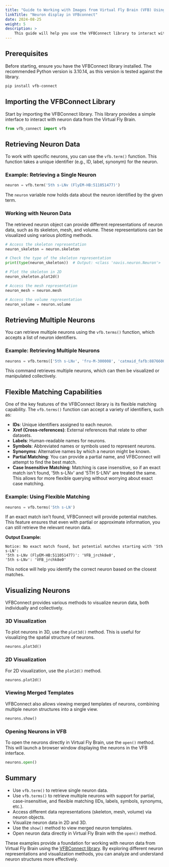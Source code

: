 ```yaml
---
title: "Guide to Working with Images from Virtual Fly Brain (VFB) Using the VFBConnect Library"
linkTitle: "Neuron display in VFBconnect"
date: 2024-08-25
weight: 5
description: >
    This guide will help you use the VFBConnect library to interact with Virtual Fly Brain (VFB) data, specifically focusing on working with neuron images and their representations. The examples provided cover retrieving neuron data, accessing different types of data representations (skeleton, mesh, volume), and visualizing this data.
---
```


## Prerequisites

Before starting, ensure you have the VFBConnect library installed. The recommended Python version is 3.10.14, as this version is tested against the library.

```bash
pip install vfb-connect
```

## Importing the VFBConnect Library

Start by importing the VFBConnect library. This library provides a simple interface to interact with neuron data from the Virtual Fly Brain.

```python
from vfb_connect import vfb
```

## Retrieving Neuron Data

To work with specific neurons, you can use the `vfb.term()` function. This function takes a unique identifier (e.g., ID, label, synonym) for the neuron.

### Example: Retrieving a Single Neuron

```python
neuron = vfb.term('5th s-LNv (FlyEM-HB:511051477)')
```

The `neuron` variable now holds data about the neuron identified by the given term.

### Working with Neuron Data

The retrieved neuron object can provide different representations of neuron data, such as its skeleton, mesh, and volume. These representations can be visualized using various plotting methods.

```python
# Access the skeleton representation
neuron_skeleton = neuron.skeleton

# Check the type of the skeleton representation
print(type(neuron_skeleton))  # Output: <class 'navis.neuron.Neuron'>

# Plot the skeleton in 2D
neuron_skeleton.plot2d()

# Access the mesh representation
neuron_mesh = neuron.mesh

# Access the volume representation
neuron_volume = neuron.volume
```

## Retrieving Multiple Neurons

You can retrieve multiple neurons using the `vfb.terms()` function, which accepts a list of neuron identifiers.

### Example: Retrieving Multiple Neurons

```python
neurons = vfb.terms(['5th s-LNv', 'fru-M-300008', 'catmaid_fafb:8876600'])
```

This command retrieves multiple neurons, which can then be visualized or manipulated collectively.

## Flexible Matching Capabilities

One of the key features of the VFBConnect library is its flexible matching capability. The `vfb.terms()` function can accept a variety of identifiers, such as:

- **IDs**: Unique identifiers assigned to each neuron.
- **Xref (Cross-references)**: External references that relate to other datasets.
- **Labels**: Human-readable names for neurons.
- **Symbols**: Abbreviated names or symbols used to represent neurons.
- **Synonyms**: Alternative names by which a neuron might be known.
- **Partial Matching**: You can provide a partial name, and VFBConnect will attempt to find the best match.
- **Case Insensitive Matching**: Matching is case insensitive, so if an exact match isn't found, '5th s-LNv' and '5TH S-LNV' are treated the same. This allows for more flexible querying without worrying about exact case matching.

### Example: Using Flexible Matching

```python
neurons = vfb.terms('5th s-LN')
```

If an exact match isn't found, VFBConnect will provide potential matches. This feature ensures that even with partial or approximate information, you can still retrieve the relevant neuron data.

**Output Example:**

```
Notice: No exact match found, but potential matches starting with '5th s-LN': 
'5th s-LNv (FlyEM-HB:511051477)': 'VFB_jrchk8e0', 
'5th s-LNv': 'VFB_jrchk8e0'
```

This notice will help you identify the correct neuron based on the closest matches.

## Visualizing Neurons

VFBConnect provides various methods to visualize neuron data, both individually and collectively.

### 3D Visualization

To plot neurons in 3D, use the `plot3d()` method. This is useful for visualizing the spatial structure of neurons.

```python
neurons.plot3d()
```

### 2D Visualization

For 2D visualization, use the `plot2d()` method.

```python
neurons.plot2d()
```

### Viewing Merged Templates

VFBConnect also allows viewing merged templates of neurons, combining multiple neuron structures into a single view.

```python
neurons.show()
```

### Opening Neurons in VFB

To open the neurons directly in Virtual Fly Brain, use the `open()` method. This will launch a browser window displaying the neurons in the VFB interface.

```python
neurons.open()
```

## Summary

- Use `vfb.term()` to retrieve single neuron data.
- Use `vfb.terms()` to retrieve multiple neurons with support for partial, case-insensitive, and flexible matching (IDs, labels, symbols, synonyms, etc.).
- Access different data representations (skeleton, mesh, volume) via neuron objects.
- Visualize neuron data in 2D and 3D.
- Use the `show()` method to view merged neuron templates.
- Open neuron data directly in Virtual Fly Brain with the `open()` method.

These examples provide a foundation for working with neuron data from Virtual Fly Brain using the [VFBConnect library](https://vfb-connect.readthedocs.io/). By exploring different neuron representations and visualization methods, you can analyze and understand neuron structures more effectively.
